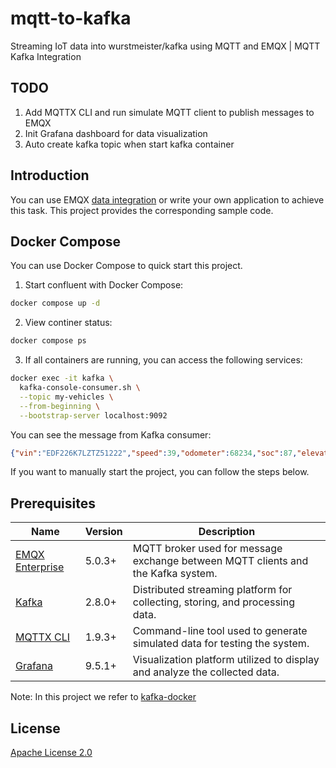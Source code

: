 # mqtt-to-kafka

Streaming IoT data into wurstmeister/kafka using MQTT and EMQX | MQTT Kafka Integration

## TODO

1. Add MQTTX CLI and run simulate MQTT client to publish messages to EMQX
2. Init Grafana dashboard for data visualization
3. Auto create kafka topic when start kafka container

## Introduction

You can use EMQX [data integration](https://www.emqx.com/en/solutions/mqtt-data-integration) or write your own application to achieve this task. This project provides the corresponding sample code.

## Docker Compose

You can use Docker Compose to quick start this project.

1. Start confluent with Docker Compose:

```bash
docker compose up -d
```

2. View continer status:

```bash
docker compose ps
```

3. If all containers are running, you can access the following services:

```bash
docker exec -it kafka \
  kafka-console-consumer.sh \
  --topic my-vehicles \
  --from-beginning \
  --bootstrap-server localhost:9092
```

You can see the message from Kafka consumer:

```json
{"vin":"EDF226K7LZTZ51222","speed":39,"odometer":68234,"soc":87,"elevation":4737,"heading":33,"accuracy":24,"power":97,"shift_state":"D","range":64,"est_battery_range":307,"gps_as_of":1681704127537,"location":{"latitude":"83.3494","longitude":"141.9851"},"timestamp":1681704127537}
```

If you want to manually start the project, you can follow the steps below.

## Prerequisites

| Name      | Version | Description                                                                      |
| --------- | ------- | -------------------------------------------------------------------------------- |
| [EMQX Enterprise](https://www.emqx.com/en/products/emqx)      | 5.0.3+  | MQTT broker used for message exchange between MQTT clients and the Kafka system. |
| [Kafka](https://kafka.apache.org/)     | 2.8.0+  | Distributed streaming platform for collecting, storing, and processing data.     |
| [MQTTX CLI](https://mqttx.app/cli) | 1.9.3+  | Command-line tool used to generate simulated data for testing the system.        |
| [Grafana](https://grafana.com/)   | 9.5.1+  | Visualization platform utilized to display and analyze the collected data.       |

Note: In this project we refer to [kafka-docker](https://github.com/wurstmeister/kafka-docker)

## License

[Apache License 2.0](./LICENSE)
